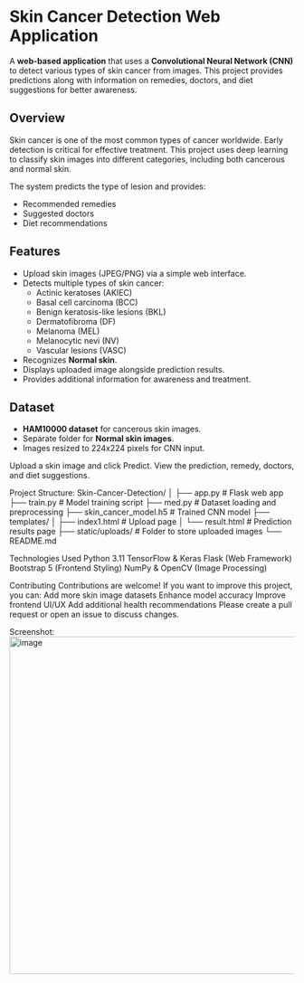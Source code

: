 # Skin Cancer Detection Web Application

A **web-based application** that uses a **Convolutional Neural Network (CNN)** to detect various types of skin cancer from images. This project provides predictions along with information on remedies, doctors, and diet suggestions for better awareness.


## Overview

Skin cancer is one of the most common types of cancer worldwide. Early detection is critical for effective treatment. This project uses deep learning to classify skin images into different categories, including both cancerous and normal skin.  

The system predicts the type of lesion and provides:  
- Recommended remedies  
- Suggested doctors  
- Diet recommendations


## Features

- Upload skin images (JPEG/PNG) via a simple web interface.  
- Detects multiple types of skin cancer:
  - Actinic keratoses (AKIEC)  
  - Basal cell carcinoma (BCC)  
  - Benign keratosis-like lesions (BKL)  
  - Dermatofibroma (DF)  
  - Melanoma (MEL)  
  - Melanocytic nevi (NV)  
  - Vascular lesions (VASC)  
- Recognizes **Normal skin**.  
- Displays uploaded image alongside prediction results.  
- Provides additional information for awareness and treatment.

  

## Dataset

- **HAM10000 dataset** for cancerous skin images.  
- Separate folder for **Normal skin images**.  
- Images resized to 224x224 pixels for CNN input. 

Upload a skin image and click Predict.
View the prediction, remedy, doctors, and diet suggestions.

Project Structure:
Skin-Cancer-Detection/
│
├── app.py                # Flask web app
├── train.py              # Model training script
├── med.py                # Dataset loading and preprocessing
├── skin_cancer_model.h5  # Trained CNN model
├── templates/
│   ├── index1.html       # Upload page
│   └── result.html       # Prediction results page
├── static/uploads/       # Folder to store uploaded images
└── README.md



Technologies Used
Python 3.11
TensorFlow & Keras
Flask (Web Framework)
Bootstrap 5 (Frontend Styling)
NumPy & OpenCV (Image Processing)

Contributing
Contributions are welcome! If you want to improve this project, you can:
Add more skin image datasets
Enhance model accuracy
Improve frontend UI/UX
Add additional health recommendations
Please create a pull request or open an issue to discuss changes.

Screenshot:
<img width="1592" height="597" alt="image" src="https://github.com/user-attachments/assets/193a66ce-7bde-4bee-9bf4-bea8dc561994" />

